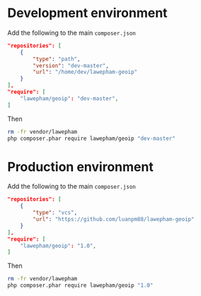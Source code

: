 # Development environment

Add the following to the main `composer.json`

```json
"repositories": [
    {
        "type": "path",
        "version": "dev-master",
        "url": "/home/dev/lawepham-geoip"
    }
],
"require": [
    "lawepham/geoip": "dev-master",
]

```
Then
```sh
rm -fr vendor/lawepham
php composer.phar require lawepham/geoip "dev-master"
```

# Production environment

Add the following to the main `composer.json`

```json
"repositories": [
    {
        "type": "vcs",
        "url": "https://github.com/luanpm88/lawepham-geoip"
    }
],
"require": [
    "lawepham/geoip": "1.0",
]

```
Then
```sh
rm -fr vendor/lawepham
php composer.phar require lawepham/geoip "1.0"
```

